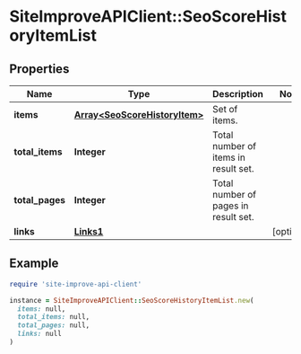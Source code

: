 # SiteImproveAPIClient::SeoScoreHistoryItemList

## Properties

| Name | Type | Description | Notes |
| ---- | ---- | ----------- | ----- |
| **items** | [**Array&lt;SeoScoreHistoryItem&gt;**](SeoScoreHistoryItem.md) | Set of items. |  |
| **total_items** | **Integer** | Total number of items in result set. |  |
| **total_pages** | **Integer** | Total number of pages in result set. |  |
| **links** | [**Links1**](Links1.md) |  | [optional] |

## Example

```ruby
require 'site-improve-api-client'

instance = SiteImproveAPIClient::SeoScoreHistoryItemList.new(
  items: null,
  total_items: null,
  total_pages: null,
  links: null
)
```

